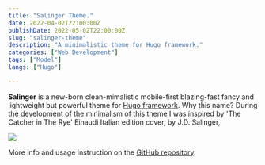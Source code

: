 ```yaml
---
title: "Salinger Theme."
date: 2022-04-02T22:00:00Z
publishDate: 2022-05-02T22:00:00Z
slug: "salinger-theme"
description: "A minimalistic theme for Hugo framework."
categories: ["Web Development"]
tags: ["Model"]
langs: ["Hugo"]

---
```



__Salinger__ is a new-born clean-mimalistic mobile-first blazing-fast fancy and lightweight but powerful theme for [Hugo framework](https://gohugo.io).
Why this name? During the development of the minimalism of this theme I was inspired by 'The Catcher in The Rye' Einaudi Italian edition cover, by J.D. Salinger, 

![](/uploads/salinger.png)

More info and usage instruction on the [GitHub repository](https://github.com/jacksalici/salinger-theme).
